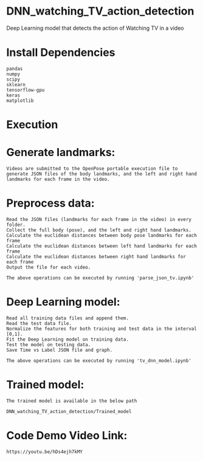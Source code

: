 # DNN_watching_TV_action_detection
Deep Learning model that detects the action of Watching TV in a video

# Install Dependencies

    pandas
    numpy
    scipy
    sklearn
    tensorflow-gpu
    keras
    matplotlib

# Execution

# Generate landmarks:

    Videos are submitted to the OpenPose portable execution file to generate JSON files of the body landmarks, and the left and right hand landmarks for each frame in the video.

# Preprocess data:

    Read the JSON files (landmarks for each frame in the video) in every folder.
    Collect the full body (pose), and the left and right hand landmarks.
    Calculate the euclidean distances between body pose landmarks for each frame
    Calculate the euclidean distances between left hand landmarks for each frame
    Calculate the euclidean distances between right hand landmarks for each frame       
    Output the file for each video.

    The above operations can be executed by running 'parse_json_tv.ipynb'

# Deep Learning model:

    Read all training data files and append them.
    Read the test data file.
    Normalize the features for both training and test data in the interval [0,1].
    Fit the Deep Learning model on training data.
    Test the model on testing data.
    Save Time vs Label JSON file and graph.

    The above operations can be executed by running 'tv_dnn_model.ipynb'

# Trained model:

    The trained model is available in the below path

    DNN_watching_TV_action_detection/Trained_model

# Code Demo Video Link:

    https://youtu.be/hDs4ejh7kMY  
